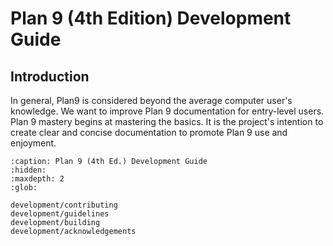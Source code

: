 Plan 9 (4th Edition) Development Guide
======================================

## Introduction

In general, Plan9 is considered beyond the average computer user's knowledge. We want to improve Plan 9 documentation for entry-level users. Plan 9 mastery begins at mastering the basics. It is the project's intention to create clear and concise documentation to promote Plan 9 use and enjoyment.


```{toctree}
:caption: Plan 9 (4th Ed.) Development Guide
:hidden:
:maxdepth: 2
:glob:

development/contributing
development/guidelines
development/building
development/acknowledgements
```

